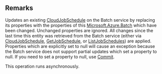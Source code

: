 ## Remarks  
 Updates an existing [CloudJobSchedule](assetId:///T:Microsoft.Azure.Batch.CloudJobSchedule?qualifyHint=False&autoUpgrade=True) on the Batch service by replacing its properties with the properties of this [Microsoft.Azure.Batch](assetId:///N:Microsoft.Azure.Batch?qualifyHint=False&autoUpgrade=True) which have been changed.             Unchanged properties are ignored.             All changes since the last time this entity was retrieved from the Batch service (either via [CloudJobSchedule](assetId:///T:Microsoft.Azure.Batch.CloudJobSchedule?qualifyHint=False&autoUpgrade=True), [GetJobSchedule](assetId:///M:Microsoft.Azure.Batch.JobScheduleOperations.GetJobSchedule(System.String,Microsoft.Azure.Batch.DetailLevel,System.Collections.Generic.IEnumerable{Microsoft.Azure.Batch.BatchClientBehavior})?qualifyHint=False&autoUpgrade=True),             or [ListJobSchedules](assetId:///M:Microsoft.Azure.Batch.JobScheduleOperations.ListJobSchedules(Microsoft.Azure.Batch.DetailLevel,System.Collections.Generic.IEnumerable{Microsoft.Azure.Batch.BatchClientBehavior})?qualifyHint=False&autoUpgrade=True)) are applied.             Properties which are explicitly set to null will cause an exception because the Batch service does not support partial updates which set a property to null.             If you need to set a property to null, use [Commit](assetId:///M:Microsoft.Azure.Batch.CloudJobSchedule.Commit(System.Collections.Generic.IEnumerable{Microsoft.Azure.Batch.BatchClientBehavior})?qualifyHint=False&autoUpgrade=True).  
  
 This operation runs asynchronously.